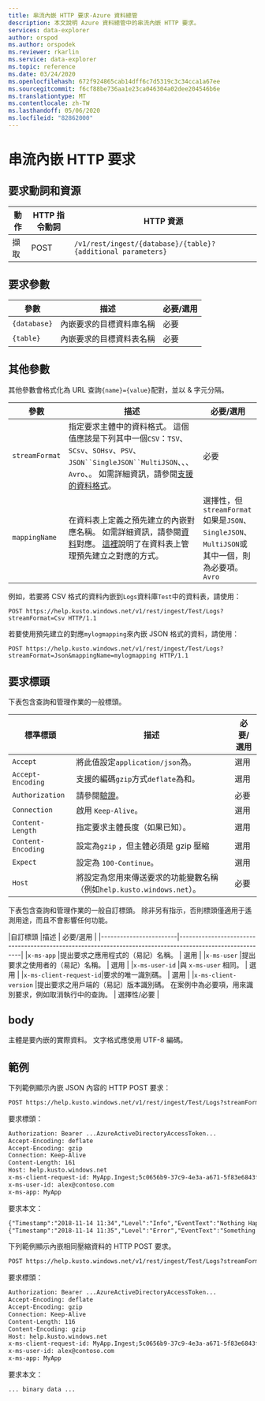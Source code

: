 ```yaml
---
title: 串流內嵌 HTTP 要求-Azure 資料總管
description: 本文說明 Azure 資料總管中的串流內嵌 HTTP 要求。
services: data-explorer
author: orspod
ms.author: orspodek
ms.reviewer: rkarlin
ms.service: data-explorer
ms.topic: reference
ms.date: 03/24/2020
ms.openlocfilehash: 672f924865cab14dff6c7d5319c3c34cca1a67ee
ms.sourcegitcommit: f6cf88be736aa1e23ca046304a02dee204546b6e
ms.translationtype: MT
ms.contentlocale: zh-TW
ms.lasthandoff: 05/06/2020
ms.locfileid: "82862000"
---
```

# <a name="streaming-ingestion-http-request"></a>串流內嵌 HTTP 要求

## <a name="request-verb-and-resource"></a>要求動詞和資源

|動作    |HTTP 指令動詞|HTTP 資源                                               |
|----------|---------|------------------------------------------------------------|
|擷取    |POST     |`/v1/rest/ingest/{database}/{table}?{additional parameters}`|

## <a name="request-parameters"></a>要求參數

| 參數    | 描述                                                                 | 必要/選用 |
|--------------|-----------------------------------------------------------------------------|-------------------|
| `{database}` |   內嵌要求的目標資料庫名稱                     |  必要         |
| `{table}`    |   內嵌要求的目標資料表名稱                        |  必要         |

## <a name="additional-parameters"></a>其他參數

其他參數會格式化為 URL 查詢`{name}={value}`配對，並以 & 字元分隔。

| 參數    | 描述                                                                          | 必要/選用   |
|--------------|--------------------------------------------------------------------------------------|---------------------|
|`streamFormat`| 指定要求主體中的資料格式。 這個值應該是下列其中一個`CSV`：`TSV`、`SCsv`、`SOHsv`、`PSV`、`JSON``SingleJSON``MultiJSON`、、、`Avro`、。 如需詳細資訊，請參閱[支援的資料格式](https://docs.microsoft.com/azure/data-explorer/ingestion-supported-formats)。| 必要 |
|`mappingName` | 在資料表上定義之預先建立的內嵌對應名稱。 如需詳細資訊，請參閱[資料](../../management/mappings.md)對應。 [這裡](../../management/create-ingestion-mapping-command.md)說明了在資料表上管理預先建立之對應的方式。| 選擇性，但`streamFormat`如果是`JSON`、`SingleJSON`、`MultiJSON`或其中一個，則為必要項。`Avro`|  |
              
例如，若要將 CSV 格式的資料內嵌到`Logs`資料庫`Test`中的資料表，請使用：

```
POST https://help.kusto.windows.net/v1/rest/ingest/Test/Logs?streamFormat=Csv HTTP/1.1
```

若要使用預先建立的對應`mylogmapping`來內嵌 JSON 格式的資料，請使用：

```
POST https://help.kusto.windows.net/v1/rest/ingest/Test/Logs?streamFormat=Json&mappingName=mylogmapping HTTP/1.1
```

## <a name="request-headers"></a>要求標頭

下表包含查詢和管理作業的一般標頭。

|標準標頭   | 描述                                                                               | 必要/選用 | 
|------------------|-------------------------------------------------------------------------------------------|-------------------|
|`Accept`          | 將此值設定`application/json`為。                                                     | 選用          |
|`Accept-Encoding` | 支援的編碼`gzip`方式`deflate`為和。                                             | 選用          | 
|`Authorization`   | 請參閱[驗證](./authentication.md)。                                                | 必要          |
|`Connection`      | 啟用 `Keep-Alive`。                                                                      | 選用          |
|`Content-Length`  | 指定要求主體長度（如果已知）。                                              | 選用          |
|`Content-Encoding`| 設定為`gzip` ，但主體必須是 gzip 壓縮                                        | 選用          |
|`Expect`          | 設定為 `100-Continue`。                                                                    | 選用          |
|`Host`            | 將設定為您用來傳送要求的功能變數名稱（例如`help.kusto.windows.net`）。 | 必要          |

下表包含查詢和管理作業的一般自訂標頭。 除非另有指示，否則標頭僅適用于遙測用途，而且不會影響任何功能。

|自訂標頭           |描述                                                                           | 必要/選用 |
|------------------------|----------------------------------------------------------------------------------------------------------|
|`x-ms-app`              |提出要求之應用程式的（易記）名稱。                            | 選用          |
|`x-ms-user`             |提出要求之使用者的（易記）名稱。                                   | 選用          |
|`x-ms-user-id`          |與 `x-ms-user` 相同。                                                                  | 選用          |
|`x-ms-client-request-id`|要求的唯一識別碼。                                                  | 選用          |
|`x-ms-client-version`   |提出要求之用戶端的（易記）版本識別碼。 在案例中為必要項，用來識別要求，例如取消執行中的查詢。                                                        | 選擇性/必要  |

## <a name="body"></a>body

主體是要內嵌的實際資料。 文字格式應使用 UTF-8 編碼。

## <a name="examples"></a>範例

下列範例顯示內嵌 JSON 內容的 HTTP POST 要求：

```txt
POST https://help.kusto.windows.net/v1/rest/ingest/Test/Logs?streamFormat=Json&mappingName=mylogmapping HTTP/1.1
```

要求標頭：

```txt
Authorization: Bearer ...AzureActiveDirectoryAccessToken...
Accept-Encoding: deflate
Accept-Encoding: gzip
Connection: Keep-Alive
Content-Length: 161
Host: help.kusto.windows.net
x-ms-client-request-id: MyApp.Ingest;5c0656b9-37c9-4e3a-a671-5f83e6843fce
x-ms-user-id: alex@contoso.com
x-ms-app: MyApp
```

要求本文：

```txt
{"Timestamp":"2018-11-14 11:34","Level":"Info","EventText":"Nothing Happened"}
{"Timestamp":"2018-11-14 11:35","Level":"Error","EventText":"Something Happened"}
```

下列範例顯示內嵌相同壓縮資料的 HTTP POST 要求。

```txt
POST https://help.kusto.windows.net/v1/rest/ingest/Test/Logs?streamFormat=Json&mappingName=mylogmapping HTTP/1.1
```

要求標頭：

```txt
Authorization: Bearer ...AzureActiveDirectoryAccessToken...
Accept-Encoding: deflate
Accept-Encoding: gzip
Connection: Keep-Alive
Content-Length: 116
Content-Encoding: gzip
Host: help.kusto.windows.net
x-ms-client-request-id: MyApp.Ingest;5c0656b9-37c9-4e3a-a671-5f83e6843fce
x-ms-user-id: alex@contoso.com
x-ms-app: MyApp
```

要求本文：

```
... binary data ...
```
